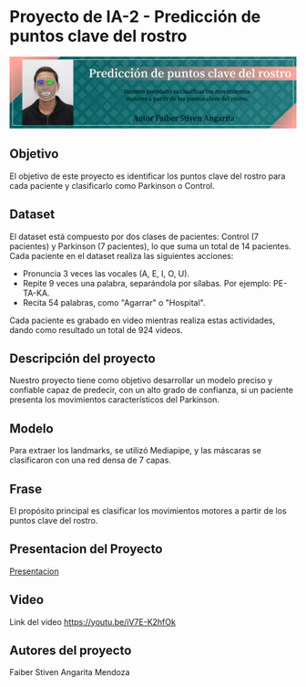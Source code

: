 # Proyecto de IA-2 - Predicción de puntos clave del rostro 
![banner](banner.png)


## Objetivo
El objetivo de este proyecto es identificar los puntos clave del rostro para cada paciente y clasificarlo como Parkinson o Control.

## Dataset

El dataset está compuesto por dos clases de pacientes: Control (7 pacientes) y Parkinson (7 pacientes), lo que suma un total de 14 pacientes. Cada paciente en el dataset realiza las siguientes acciones:

- Pronuncia 3 veces las vocales (A, E, I, O, U).
- Repite 9 veces una palabra, separándola por sílabas. Por ejemplo: PE-TA-KA.
- Recita 54 palabras, como "Agarrar" o "Hospital".

Cada paciente es grabado en video mientras realiza estas actividades, dando como resultado un total de 924 videos.

## Descripción del proyecto

Nuestro proyecto tiene como objetivo desarrollar un modelo preciso y confiable capaz de predecir, con un alto grado de confianza, si un paciente presenta los movimientos característicos del Parkinson.

## Modelo
Para extraer los landmarks, se utilizó Mediapipe, y las máscaras se clasificaron con una red densa de 7 capas.

## Frase
El propósito principal es clasificar los movimientos motores a partir de los puntos clave del rostro.

## Presentacion del Proyecto
[Presentacion](presentacion.pdf)

## Video
Link del video https://youtu.be/iV7E-K2hfOk

## Autores del proyecto
Faiber Stiven Angarita Mendoza
